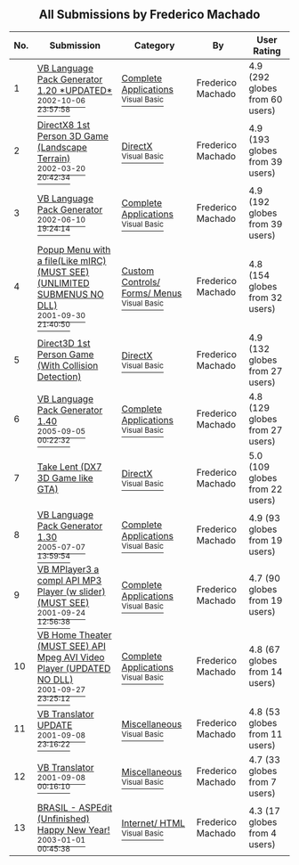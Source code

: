 ﻿<div align="center">

## All Submissions by Frederico Machado

</div>

No.  | Submission | Category | By   | User Rating
---- | ---------- | -------- | ---- | -----------
1 | [VB Language Pack Generator 1\.20 \*UPDATED\*<br /><sup>2002-10-06 23:57:58</sup>](https://github.com/Planet-Source-Code/frederico-machado-vb-language-pack-generator-1-20-updated__1-43777) | [Complete Applications<br /><sup>Visual Basic</sup>](../ByCategory/complete-applications__1-27.md) | Frederico Machado | 4.9 (292 globes from 60 users)
2 | [DirectX8 1st Person 3D Game \(Landscape Terrain\)<br /><sup>2002-03-20 20:42:34</sup>](https://github.com/Planet-Source-Code/frederico-machado-directx8-1st-person-3d-game-landscape-terrain__1-32719) | [DirectX<br /><sup>Visual Basic</sup>](../ByCategory/directx__1-44.md) | Frederico Machado | 4.9 (193 globes from 39 users)
3 | [VB Language Pack Generator<br /><sup>2002-06-10 19:24:14</sup>](https://github.com/Planet-Source-Code/frederico-machado-vb-language-pack-generator__1-35517) | [Complete Applications<br /><sup>Visual Basic</sup>](../ByCategory/complete-applications__1-27.md) | Frederico Machado | 4.9 (192 globes from 39 users)
4 | [Popup Menu with a file\(Like mIRC\)\(MUST SEE\)\(UNLIMITED SUBMENUS NO DLL\)<br /><sup>2001-09-30 21:40:50</sup>](https://github.com/Planet-Source-Code/frederico-machado-popup-menu-with-a-file-like-mirc-must-see-unlimited-submenus-no-dll__1-27599) | [Custom Controls/ Forms/  Menus<br /><sup>Visual Basic</sup>](../ByCategory/custom-controls-forms-menus__1-4.md) | Frederico Machado | 4.8 (154 globes from 32 users)
5 | [Direct3D 1st Person Game \(With Collision Detection\)<br />](https://github.com/Planet-Source-Code/frederico-machado-direct3d-1st-person-game-with-collision-detection__1-32114) | [DirectX<br /><sup>Visual Basic</sup>](../ByCategory/directx__1-44.md) | Frederico Machado | 4.9 (132 globes from 27 users)
6 | [VB Language Pack Generator 1\.40<br /><sup>2005-09-05 00:22:32</sup>](https://github.com/Planet-Source-Code/frederico-machado-vb-language-pack-generator-1-40__1-62437) | [Complete Applications<br /><sup>Visual Basic</sup>](../ByCategory/complete-applications__1-27.md) | Frederico Machado | 4.8 (129 globes from 27 users)
7 | [Take Lent \(DX7 3D Game like GTA\)<br />](https://github.com/Planet-Source-Code/frederico-machado-take-lent-dx7-3d-game-like-gta__1-32514) | [DirectX<br /><sup>Visual Basic</sup>](../ByCategory/directx__1-44.md) | Frederico Machado | 5.0 (109 globes from 22 users)
8 | [VB Language Pack Generator 1\.30<br /><sup>2005-07-07 13:59:54</sup>](https://github.com/Planet-Source-Code/frederico-machado-vb-language-pack-generator-1-30__1-61578) | [Complete Applications<br /><sup>Visual Basic</sup>](../ByCategory/complete-applications__1-27.md) | Frederico Machado | 4.9 (93 globes from 19 users)
9 | [VB MPlayer3 a compl API MP3 Player \(w slider\) \(MUST SEE\)<br /><sup>2001-09-24 12:56:38</sup>](https://github.com/Planet-Source-Code/frederico-machado-vb-mplayer3-a-compl-api-mp3-player-w-slider-must-see__1-27516) | [Complete Applications<br /><sup>Visual Basic</sup>](../ByCategory/complete-applications__1-27.md) | Frederico Machado | 4.7 (90 globes from 19 users)
10 | [VB Home Theater \(MUST SEE\) API Mpeg AVI Video Player \(UPDATED NO DLL\)<br /><sup>2001-09-27 23:25:12</sup>](https://github.com/Planet-Source-Code/frederico-machado-vb-home-theater-must-see-api-mpeg-avi-video-player-updated-no-dll__1-27423) | [Complete Applications<br /><sup>Visual Basic</sup>](../ByCategory/complete-applications__1-27.md) | Frederico Machado | 4.8 (67 globes from 14 users)
11 | [VB Translator UPDATE<br /><sup>2001-09-08 23:16:22</sup>](https://github.com/Planet-Source-Code/frederico-machado-vb-translator-update__1-27087) | [Miscellaneous<br /><sup>Visual Basic</sup>](../ByCategory/miscellaneous__1-1.md) | Frederico Machado | 4.8 (53 globes from 11 users)
12 | [VB Translator<br /><sup>2001-09-08 00:16:10</sup>](https://github.com/Planet-Source-Code/frederico-machado-vb-translator__1-27066) | [Miscellaneous<br /><sup>Visual Basic</sup>](../ByCategory/miscellaneous__1-1.md) | Frederico Machado | 4.7 (33 globes from 7 users)
13 | [BRASIL \- ASPEdit \(Unfinished\) Happy New Year\!<br /><sup>2003-01-01 00:45:38</sup>](https://github.com/Planet-Source-Code/frederico-machado-brasil-aspedit-unfinished-happy-new-year__1-42053) | [Internet/ HTML<br /><sup>Visual Basic</sup>](../ByCategory/internet-html__1-34.md) | Frederico Machado | 4.3 (17 globes from 4 users)
